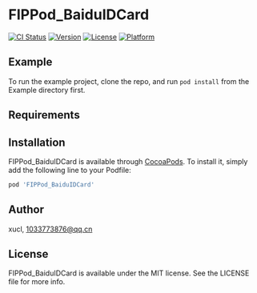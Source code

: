 # FIPPod_BaiduIDCard

[![CI Status](https://img.shields.io/travis/xucl/FIPPod_BaiduIDCard.svg?style=flat)](https://travis-ci.org/xucl/FIPPod_BaiduIDCard)
[![Version](https://img.shields.io/cocoapods/v/FIPPod_BaiduIDCard.svg?style=flat)](https://cocoapods.org/pods/FIPPod_BaiduIDCard)
[![License](https://img.shields.io/cocoapods/l/FIPPod_BaiduIDCard.svg?style=flat)](https://cocoapods.org/pods/FIPPod_BaiduIDCard)
[![Platform](https://img.shields.io/cocoapods/p/FIPPod_BaiduIDCard.svg?style=flat)](https://cocoapods.org/pods/FIPPod_BaiduIDCard)

## Example

To run the example project, clone the repo, and run `pod install` from the Example directory first.

## Requirements

## Installation

FIPPod_BaiduIDCard is available through [CocoaPods](https://cocoapods.org). To install
it, simply add the following line to your Podfile:

```ruby
pod 'FIPPod_BaiduIDCard'
```

## Author

xucl, 1033773876@qq.cn

## License

FIPPod_BaiduIDCard is available under the MIT license. See the LICENSE file for more info.
